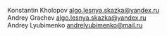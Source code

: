 Konstantin Kholopov algo.lesnya.skazka@yandex.ru<br>
Andrey Grachev algo.lesnya.skazka@yandex.ru<br>
Andrey Lyubimenko andrelyubimenko@mail.ru<br>
